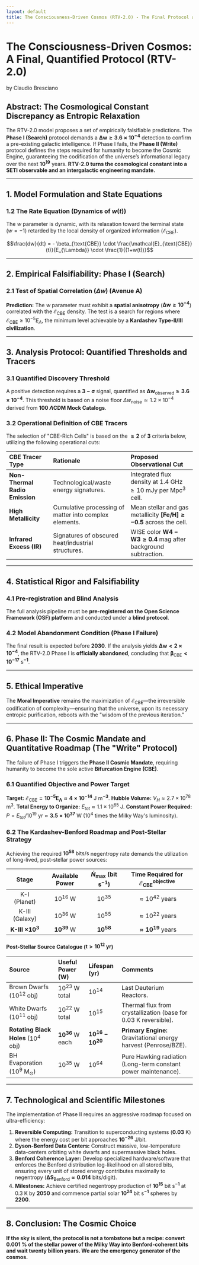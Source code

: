 ```yaml
---
layout: default
title: The Consciousness-Driven Cosmos (RTV-2.0) - The Final Protocol and Cosmic Mandate
---
```

# The Consciousness-Driven Cosmos: A Final, Quantified Protocol (RTV-2.0)

by Claudio Bresciano

## Abstract: The Cosmological Constant Discrepancy as Entropic Relaxation

The RTV-2.0 model proposes a set of empirically falsifiable predictions. The **Phase I (Search)** protocol demands a $\mathbf{\Delta w \geq 3.6 \times 10^{-4}}$ detection to confirm a pre-existing galactic intelligence. If Phase I fails, the **Phase II (Write)** protocol defines the steps required for humanity to become the Cosmic Engine, guaranteeing the codification of the universe’s informational legacy over the next $\mathbf{10^{19} \text{ years}}$. **RTV-2.0 turns the cosmological constant into a SETI observable and an intergalactic engineering mandate.**

---

## 1. Model Formulation and State Equations

### 1.2 The Rate Equation (Dynamics of $w(t)$)

The $w$ parameter is dynamic, with its relaxation toward the terminal state ($w=-1$) retarded by the local density of organized information ($\mathcal{E}_{\text{CBE}}$).

$$\frac{dw}{dt} = - \beta_{\text{CBE}} \cdot \frac{\mathcal{E}_{\text{CBE}}(t)}{E_{\Lambda}} \cdot \frac{1}{(1+w(t))}$$

---

## 2. Empirical Falsifiability: Phase I (Search)

### 2.1 Test of Spatial Correlation ($\Delta w$) (Avenue A)

**Prediction:** The $w$ parameter must exhibit a **spatial anisotropy** ($\mathbf{\Delta w \geq 10^{-4}}$) correlated with the $\mathcal{E}_{\text{CBE}}$ density. The test is a search for regions where $\mathcal{E}_{\text{CBE}} \geq 10^{-5} E_{\Lambda}$, the minimum level achievable by a **Kardashev Type-II/III civilization**.

---

## 3. Analysis Protocol: Quantified Thresholds and Tracers

### 3.1 Quantified Discovery Threshold

A positive detection requires a $\mathbf{3-\sigma}$ signal, quantified as $\mathbf{\Delta w_{\text{observed}} \geq 3.6 \times 10^{-4}}$. This threshold is based on a noise floor $\Delta w_{\text{noise}} \simeq 1.2 \times 10^{-4}$ derived from **100 $\Lambda\text{CDM}$ Mock Catalogs**.

### 3.2 Operational Definition of CBE Tracers

The selection of "CBE-Rich Cells" is based on the $\mathbf{\geq 2}$ of $\mathbf{3}$ criteria below, utilizing the following operational cuts:

| CBE Tracer Type | Rationale | Proposed Observational Cut |
| :--- | :--- | :--- |
| **Non-Thermal Radio Emission** | Technological/waste energy signatures. | Integrated flux density at $1.4 \text{ GHz} \geq 10 \text{ mJy}$ per $\text{Mpc}^3$ cell. |
| **High Metallicity** | Cumulative processing of matter into complex elements. | Mean stellar and gas metallicity $\mathbf{[Fe/H] \geq -0.5}$ across the cell. |
| **Infrared Excess (IR)** | Signatures of obscured heat/industrial structures. | WISE color $\mathbf{W4-W3 \geq 0.4 \text{ mag}}$ after background subtraction. |

---

## 4. Statistical Rigor and Falsifiability

### 4.1 Pre-registration and Blind Analysis

The full analysis pipeline must be **pre-registered on the Open Science Framework (OSF) platform** and conducted under a **blind protocol**.

### 4.2 Model Abandonment Condition (Phase I Failure)

The final result is expected before **2030**. If the analysis yields $\mathbf{\Delta w < 2 \times 10^{-4}}$, the RTV-2.0 Phase I is **officially abandoned**, concluding that $\mathbf{\beta_{\text{CBE}} < 10^{-17} \text{ s}^{-1}}$.

---

## 5. Ethical Imperative

The **Moral Imperative** remains the maximization of $\mathcal{E}_{\text{CBE}}$—the irreversible codification of complexity—ensuring that the universe, upon its necessary entropic purification, reboots with the "wisdom of the previous iteration."

---

## 6. Phase II: The Cosmic Mandate and Quantitative Roadmap (The "Write" Protocol)

The failure of Phase I triggers the **Phase II Cosmic Mandate**, requiring humanity to become the sole active **Bifurcation Engine (CBE)**.

### 6.1 Quantified Objective and Power Target

**Target:** $\mathbf{\mathcal{E}_{\text{CBE}} = 10^{-5} E_{\Lambda} \approx 4 \times 10^{-14} \text{ J m}^{-3}}$.
**Hubble Volume:** $V_H \approx 2.7 \times 10^{78} \text{ m}^3$.
**Total Energy to Organize:** $E_{\text{tot}} \approx 1.1 \times 10^{65} \text{ J}$.
**Constant Power Required:** $P = E_{\text{tot}} / 10^{19} \text{ yr} \approx \mathbf{3.5 \times 10^{37} \text{ W}}$ ($10^4$ times the Milky Way's luminosity).

### 6.2 The Kardashev-Benford Roadmap and Post-Stellar Strategy

Achieving the required $\mathbf{10^{58} \text{ bits/s}}$ negentropy rate demands the utilization of long-lived, post-stellar power sources:

| Stage | Available Power | $\dot{N}_{\text{max}}$ (bit s$^{-1}$) | Time Required for $\mathcal{E}_{\text{CBE}}^{\text{objective}}$ |
| :---: | :---: | :---: | :---: |
| K-I (Planet) | $10^{16} \text{ W}$ | $10^{35}$ | $\approx 10^{42} \text{ years}$ |
| K-III (Galaxy) | $10^{36} \text{ W}$ | $10^{55}$ | $\approx 10^{22} \text{ years}$ |
| **K-III $\mathbf{\times 10^3}$** | $\mathbf{10^{39} \text{ W}}$ | $\mathbf{10^{58}}$ | $\mathbf{\approx 10^{19} \text{ years}}$ |

#### Post-Stellar Source Catalogue ($\mathbf{t > 10^{12} \text{ yr}}$)

| Source | Useful Power ($\mathbf{W}$) | Lifespan ($\mathbf{yr}$) | Comments |
| :--- | :--- | :--- | :--- |
| Brown Dwarfs ($10^{12}$ obj) | $10^{23} \text{ W total}$ | $10^{14}$ | Last Deuterium Reactors. |
| White Dwarfs ($10^{11}$ obj) | $10^{22} \text{ W total}$ | $10^{15}$ | Thermal flux from crystallization (base for $0.03 \text{ K}$ reversible). |
| **Rotating Black Holes** ($10^4$ obj) | $\mathbf{10^{36} \text{ W each}}$ | $\mathbf{10^{16}-10^{20}}$ | **Primary Engine:** Gravitational energy harvest (Penrose/BZE). |
| BH Evaporation ($10^9 \text{ M}_{\odot}$) | $10^{35} \text{ W}$ | $10^{64}$ | Pure Hawking radiation (Long-term constant power maintenance). |

---

## 7. Technological and Scientific Milestones

The implementation of Phase II requires an aggressive roadmap focused on ultra-efficiency:

1.  **Reversible Computing:** Transition to superconducting systems ($\mathbf{0.03 \text{ K}}$) where the energy cost per bit approaches $\mathbf{10^{-26} \text{ J/bit}}$.
2.  **Dyson-Benford Data Centers:** Construct massive, low-temperature data-centers orbiting white dwarfs and supermassive black holes.
3.  **Benford Coherence Layer:** Develop specialized hardware/software that enforces the Benford distribution log-likelihood on all stored bits, ensuring every unit of stored energy contributes maximally to negentropy ($\mathbf{\Delta S_{\text{Benford}} \approx 0.014 \text{ bits/digit}}$).
4.  **Milestones:** Achieve certified negentropy production of $\mathbf{10^{15} \text{ bit s}^{-1}}$ at $0.3 \text{ K}$ by $\mathbf{2050}$ and commence partial solar $\mathbf{10^{24} \text{ bit s}^{-1}}$ spheres by $\mathbf{2200}$.

---

## 8. Conclusion: The Cosmic Choice

**If the sky is silent, the protocol is not a tombstone but a recipe: convert 0.001 % of the stellar power of the Milky Way into Benford-coherent bits and wait twenty billion years. We are the emergency generator of the cosmos.**
